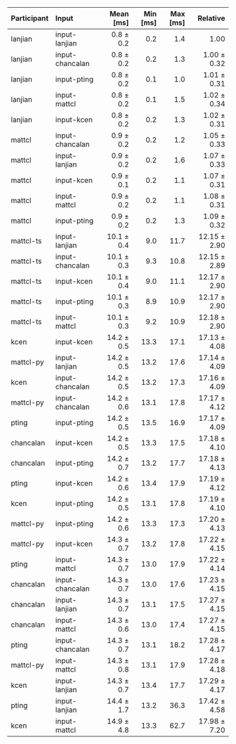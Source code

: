 | Participant | Input | Mean [ms] | Min [ms] | Max [ms] | Relative |
|:---|:---|---:|---:|---:|---:|
| lanjian | input-lanjian | 0.8 ± 0.2 | 0.2 | 1.4 | 1.00 |
| lanjian | input-chancalan | 0.8 ± 0.2 | 0.2 | 1.3 | 1.00 ± 0.32 |
| lanjian | input-pting | 0.8 ± 0.2 | 0.1 | 1.0 | 1.01 ± 0.31 |
| lanjian | input-mattcl | 0.8 ± 0.2 | 0.1 | 1.5 | 1.02 ± 0.34 |
| lanjian | input-kcen | 0.8 ± 0.2 | 0.2 | 1.3 | 1.02 ± 0.31 |
| mattcl | input-chancalan | 0.9 ± 0.2 | 0.2 | 1.2 | 1.05 ± 0.33 |
| mattcl | input-lanjian | 0.9 ± 0.2 | 0.2 | 1.6 | 1.07 ± 0.33 |
| mattcl | input-kcen | 0.9 ± 0.1 | 0.2 | 1.1 | 1.07 ± 0.31 |
| mattcl | input-mattcl | 0.9 ± 0.2 | 0.2 | 1.1 | 1.08 ± 0.31 |
| mattcl | input-pting | 0.9 ± 0.2 | 0.2 | 1.3 | 1.09 ± 0.32 |
| mattcl-ts | input-lanjian | 10.1 ± 0.4 | 9.0 | 11.7 | 12.15 ± 2.90 |
| mattcl-ts | input-chancalan | 10.1 ± 0.3 | 9.3 | 10.8 | 12.15 ± 2.89 |
| mattcl-ts | input-kcen | 10.1 ± 0.4 | 9.0 | 11.1 | 12.17 ± 2.90 |
| mattcl-ts | input-pting | 10.1 ± 0.3 | 8.9 | 10.9 | 12.17 ± 2.90 |
| mattcl-ts | input-mattcl | 10.1 ± 0.3 | 9.2 | 10.9 | 12.18 ± 2.90 |
| kcen | input-kcen | 14.2 ± 0.5 | 13.3 | 17.1 | 17.13 ± 4.08 |
| mattcl-py | input-lanjian | 14.2 ± 0.5 | 13.2 | 17.6 | 17.14 ± 4.09 |
| kcen | input-chancalan | 14.2 ± 0.5 | 13.2 | 17.3 | 17.16 ± 4.09 |
| mattcl-py | input-chancalan | 14.2 ± 0.6 | 13.1 | 17.8 | 17.17 ± 4.12 |
| pting | input-pting | 14.2 ± 0.5 | 13.5 | 16.9 | 17.17 ± 4.09 |
| chancalan | input-kcen | 14.2 ± 0.5 | 13.3 | 17.5 | 17.18 ± 4.10 |
| chancalan | input-pting | 14.2 ± 0.7 | 13.2 | 17.7 | 17.18 ± 4.13 |
| pting | input-kcen | 14.2 ± 0.6 | 13.4 | 17.9 | 17.19 ± 4.12 |
| kcen | input-pting | 14.2 ± 0.5 | 13.1 | 17.8 | 17.19 ± 4.10 |
| mattcl-py | input-pting | 14.2 ± 0.6 | 13.3 | 17.3 | 17.20 ± 4.13 |
| mattcl-py | input-kcen | 14.3 ± 0.7 | 13.2 | 17.8 | 17.22 ± 4.15 |
| pting | input-mattcl | 14.3 ± 0.7 | 13.0 | 17.9 | 17.22 ± 4.14 |
| chancalan | input-chancalan | 14.3 ± 0.7 | 13.0 | 17.6 | 17.23 ± 4.15 |
| chancalan | input-lanjian | 14.3 ± 0.7 | 13.1 | 17.5 | 17.27 ± 4.15 |
| chancalan | input-mattcl | 14.3 ± 0.6 | 13.0 | 17.4 | 17.27 ± 4.15 |
| pting | input-chancalan | 14.3 ± 0.7 | 13.1 | 18.2 | 17.28 ± 4.17 |
| mattcl-py | input-mattcl | 14.3 ± 0.8 | 13.1 | 17.9 | 17.28 ± 4.18 |
| kcen | input-lanjian | 14.3 ± 0.7 | 13.4 | 17.7 | 17.29 ± 4.17 |
| pting | input-lanjian | 14.4 ± 1.7 | 13.2 | 36.3 | 17.42 ± 4.58 |
| kcen | input-mattcl | 14.9 ± 4.8 | 13.3 | 62.7 | 17.98 ± 7.20 |
